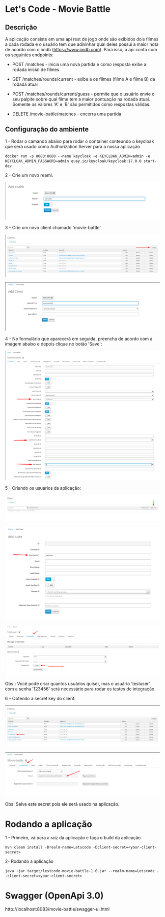 
# Let's Code - Movie Battle

## Descrição

A aplicação consiste em uma api rest de jogo onde são exibidos dois filmes a cada rodada e o usuário tem que adivinhar qual deles possui a maior nota de acordo com o imdb (https://www.imdb.com). Para isso, a api conta com os seguintes endpoints:
	
- POST /matches - inicia uma nova partida e como resposta exibe a rodada inicial de filmes
	
- GET /matches/rounds/current - exibe a os filmes (filme A e filme B) da rodada atual
	
- POST /matches/rounds/current/guess - permite que o usuário envie o seu palpite sobre qual filme tem a maior pontuação na rodada atual. Somente os valores 'A' e 'B' são permitidos como respostas válidas.
	
- DELETE /movie-battle/matches - encerra uma partida

## Configuração do ambiente

1 - Rodar o camando abaixo para rodar o container conteundo o keycloak que será usado como Authorization Server para a nossa aplicação

	docker run -p 8080:8080 --name keycloak -e KEYCLOAK_ADMIN=admin -e KEYCLOAK_ADMIN_PASSWORD=admin quay.io/keycloak/keycloak:17.0.0 start-dev
	
2 - Crie um novo reaml.

![image info](static/step01-add-reaml.png)

3 - Crie um novo client chamado 'movie-battle'

![image info](static/step02-1-add-client.png)

![image info](static/step02-2-add-client.png)

4 - No formulário que aparecerá em seguida, preencha de acordo com a imagem abaixo e depois clique no botão 'Save':

![image info](static/step02-3-add-client.png)

5 - Criando os usuários da aplicação:

![image info](static/step03-1-create-user.png)

![image info](static/step03-2-create-user.png)

![image info](static/step03-3-create-user.png)

Obs.: Você pode criar quantos usuários quiser, mas o usuário 'testuser' com a senha '123456' será necessário para rodar os testes de integração.

6 - Obtendo a secret key do client:

![image info](static/step04-1-get-secret-client.png)

![image info](static/step04-2-get-secret-client.png)

Obs: Salve este secret pois ele será usado na aplicação.

# Rodando a aplicação

1 - Primeiro, vá para a raiz da aplicação e faça o build da aplicação.

	mvn clean install -Drealm-name=Letscode -Dclient-secret=<your-client-secret>

2- Rodando a aplicação

	java -jar target/lestcode-movie-battle-1.0.jar --realm-name=Letscode --client-secret=<your-client-secret>
	
# Swagger (OpenApi 3.0)

http://localhost:8083/movie-battle/swagger-ui.html

